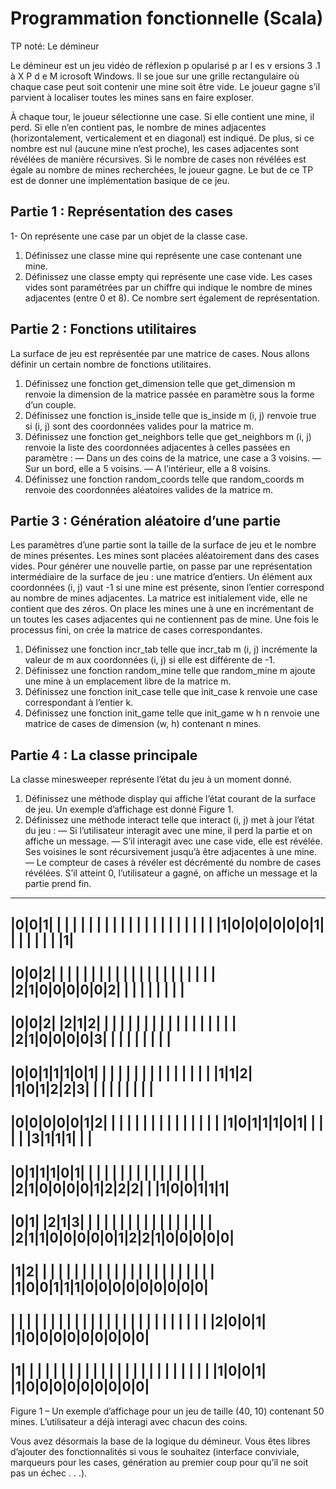# Programmation fonctionnelle (Scala)
TP noté: Le démineur

Le démineur est un jeu vidéo de réflexion p opularisé p ar l es v ersions 3 .1 à X P d e M icrosoft Windows.
Il se joue sur une grille rectangulaire où chaque case peut soit contenir une mine soit être vide. Le joueur
gagne s’il parvient à localiser toutes les mines sans en faire exploser.

À chaque tour, le joueur sélectionne une case. Si elle contient une mine, il perd. Si elle n’en contient pas,
le nombre de mines adjacentes (horizontalement, verticalement et en diagonal) est indiqué. De plus, si ce
nombre est nul (aucune mine n’est proche), les cases adjacentes sont révélées de manière récursives. Si le
nombre de cases non révélées est égale au nombre de mines recherchées, le joueur gagne.
Le but de ce TP est de donner une implémentation basique de ce jeu.

## Partie 1 : Représentation des cases
1- On représente une case par un objet de la classe case.
1. Définissez une classe mine qui représente une case contenant une mine.
2. Définissez une classe empty qui représente une case vide. Les cases vides sont paramétrées par un chiffre
qui indique le nombre de mines adjacentes (entre 0 et 8). Ce nombre sert également de représentation.

## Partie 2 : Fonctions utilitaires
La surface de jeu est représentée par une matrice de cases. Nous allons définir un certain nombre de
fonctions utilitaires.

1. Définissez une fonction get_dimension telle que get_dimension m renvoie la dimension de la matrice
passée en paramètre sous la forme d’un couple.
2. Définissez une fonction is_inside telle que is_inside m (i, j) renvoie true si (i, j) sont des coordonnées valides pour la matrice m.
3. Définissez une fonction get_neighbors telle que get_neighbors m (i, j) renvoie la liste des coordonnées adjacentes à celles passées en paramètre :
— Dans un des coins de la matrice, une case a 3 voisins.
— Sur un bord, elle a 5 voisins.
— A l’intérieur, elle a 8 voisins.
4. Définissez une fonction random_coords telle que random_coords m renvoie des coordonnées aléatoires
valides de la matrice m.

## Partie 3 : Génération aléatoire d’une partie
Les paramètres d’une partie sont la taille de la surface de jeu et le nombre de mines présentes. Les
mines sont placées aléatoirement dans des cases vides. Pour générer une nouvelle partie, on passe par une
représentation intermédiaire de la surface de jeu : une matrice d’entiers. Un élément aux coordonnées (i, j)
vaut -1 si une mine est présente, sinon l’entier correspond au nombre de mines adjacentes.
La matrice est initialement vide, elle ne contient que des zéros. On place les mines une à une en incrémentant de un toutes les cases adjacentes qui ne contiennent pas de mine. Une fois le processus fini, on crée
la matrice de cases correspondantes.
1. Définissez une fonction incr_tab telle que incr_tab m (i, j) incrémente la valeur de m aux coordonnées (i, j) si elle est différente de -1.
2. Définissez une fonction random_mine telle que random_mine m ajoute une mine à un emplacement libre
de la matrice m.
3. Définissez une fonction init_case telle que init_case k renvoie une case correspondant à l’entier k.
4. Définissez une fonction init_game telle que init_game w h n renvoie une matrice de cases de dimension
(w, h) contenant n mines.

## Partie 4 : La classe principale
La classe minesweeper représente l’état du jeu à un moment donné.
1. Définissez une méthode display qui affiche l’état courant de la surface de jeu. Un exemple d’affichage
est donné Figure 1.
2. Définissez une méthode interact telle que interact (i, j) met à jour l’état du jeu :
— Si l’utilisateur interagit avec une mine, il perd la partie et on affiche un message.
— S’il interagit avec une case vide, elle est révélée. Ses voisines le sont récursivement jusqu’à être
adjacentes à une mine.
— Le compteur de cases à révéler est décrémenté du nombre de cases révélées. S’il atteint 0, l’utilisateur
a gagné, on affiche un message et la partie prend fin.

---------------------------------------------------------------------------------
|0|0|1| | | | | | | | | | | | | | | | | | | | | |1|0|0|0|0|0|0|1| | | | | | | |1|
---------------------------------------------------------------------------------
|0|0|2| | | | | | | | | | | | | | | | | | | | | |2|1|0|0|0|0|0|2| | | | | | | | |
---------------------------------------------------------------------------------
|0|0|2| |2|1|2| | | | | | | | | | | | | | | | | | |2|1|0|0|0|0|3| | | | | | | | |
---------------------------------------------------------------------------------
|0|0|1|1|1|0|1| | | | | | | | | | | | | | | |1|1|2| |1|0|1|2|2|3| | | | | | | | |
---------------------------------------------------------------------------------
|0|0|0|0|0|1|2| | | | | | | | | | | | | | | |1|0|1|1|1|0|1| | | | | |3|1|1|1| | |
---------------------------------------------------------------------------------
|0|1|1|1|0|1| | | | | | | | | | | | | | | | |2|1|0|0|0|0|1|2|2|2| | |1|0|0|1|1|1|
---------------------------------------------------------------------------------
|0|1| |2|1|3| | | | | | | | | | | | | | | | | |2|1|1|0|0|0|0|0|1|2|2|1|0|0|0|0|0|
---------------------------------------------------------------------------------
|1|2| | | | | | | | | | | | | | | | | | | | | | | |1|0|0|1|1|1|0|0|0|0|0|0|0|0|0|
---------------------------------------------------------------------------------
| | | | | | | | | | | | | | | | | | | | | | | | | |2|0|0|1| |1|0|0|0|0|0|0|0|0|0|
---------------------------------------------------------------------------------
|1| | | | | | | | | | | | | | | | | | | | | | | | |1|0|0|1| |1|0|0|0|0|0|0|0|0|0|
---------------------------------------------------------------------------------
Figure 1 – Un exemple d’affichage pour un jeu de taille (40, 10) contenant 50 mines. L’utilisateur a déjà
interagi avec chacun des coins.

Vous avez désormais la base de la logique du démineur. Vous êtes libres d’ajouter des fonctionnalités si
vous le souhaitez (interface conviviale, marqueurs pour les cases, génération au premier coup pour qu’il ne
soit pas un échec . . .).
